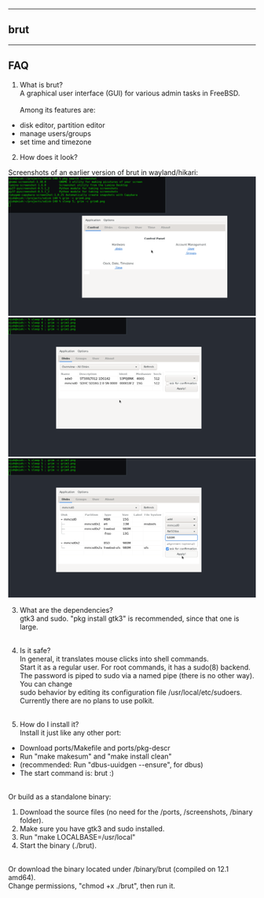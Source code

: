 
------------------------
brut
------------------------

-----------------------
FAQ
-----------------------

1. What is brut?<br>
A graphical user interface (GUI) for various admin tasks in FreeBSD.<br><br>
Among its features are:<br>
- disk editor, partition editor<br>
- manage users/groups<br>
- set time and timezone<br>

2. How does it look?<br>

Screenshots of an earlier version of brut in wayland/hikari:
![](screenshot/grim8.png)
![](screenshot/grim1.png)
![](screenshot/grim4.png)


3. What are the dependencies?<br>
gtk3 and sudo. "pkg install gtk3" is recommended, since that one is large.<br><br>

4. Is it safe? <br>
In general, it translates mouse clicks into shell commands.<br>
Start it as a regular user. For root commands, it has a sudo(8) backend.<br>
The password is piped to sudo via a named pipe (there is no other way). You can change<br>
sudo behavior by editing its configuration file /usr/local/etc/sudoers.<br>
Currently there are no plans to use polkit.<br><br>

5. How do I install it?<br>
Install it just like any other port:<br>
- Download ports/Makefile and ports/pkg-descr<br>
- Run "make makesum" and "make install clean"<br>
- (recommended: Run "dbus-uuidgen --ensure", for dbus)<br>
- The start command is: brut :)<br><br>

Or build as a standalone binary:<br>
1. Download the source files (no need for the /ports, /screenshots, /binary folder).
2. Make sure you have gtk3 and sudo installed.<br>
3. Run "make LOCALBASE=/usr/local"<br>
4. Start the binary (./brut).<br><br>

Or download the binary located under /binary/brut (compiled on 12.1 amd64).<br>
Change permissions, "chmod +x ./brut", then run it.<br><br>

